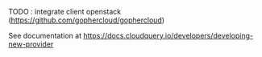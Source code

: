 TODO : integrate client openstack (https://github.com/gophercloud/gophercloud)

See documentation at https://docs.cloudquery.io/developers/developing-new-provider
